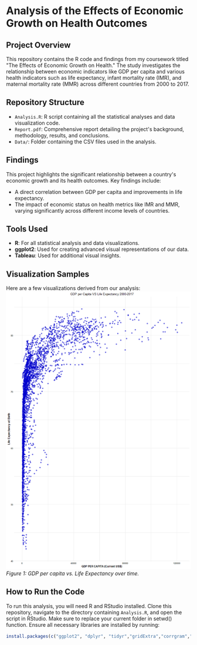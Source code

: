 # Analysis of the Effects of Economic Growth on Health Outcomes

## Project Overview
This repository contains the R code and findings from my coursework titled "The Effects of Economic Growth on Health." The study investigates the relationship between economic indicators like GDP per capita and various health indicators such as life expectancy, infant mortality rate (IMR), and maternal mortality rate (MMR) across different countries from 2000 to 2017.

## Repository Structure
- `Analysis.R`: R script containing all the statistical analyses and data visualization code.
- `Report.pdf`: Comprehensive report detailing the project's background, methodology, results, and conclusions.
- `Data/`: Folder containing the CSV files used in the analysis.

## Findings
This project highlights the significant relationship between a country's economic growth and its health outcomes. Key findings include:
- A direct correlation between GDP per capita and improvements in life expectancy.
- The impact of economic status on health metrics like IMR and MMR, varying significantly across different income levels of countries.

## Tools Used
- **R**: For all statistical analysis and data visualizations.
- **ggplot2**: Used for creating advanced visual representations of our data.
- **Tableau**: Used for additional visual insights.

## Visualization Samples
Here are a few visualizations derived from our analysis:
![GDP vs Life Expectancy](/Images/life_gdp.png)  
*Figure 1: GDP per capita vs. Life Expectancy over time.*

## How to Run the Code
To run this analysis, you will need R and RStudio installed. Clone this repository, navigate to the directory containing `Analysis.R`, and open the script in RStudio. Make sure to replace your current folder in setwd() function. Ensure all necessary libraries are installed by running:
```R
install.packages(c("ggplot2", "dplyr", "tidyr","gridExtra","corrgram","plm","lme4","directlabels","ggthemes","directlabels","psych","lmtest"))
